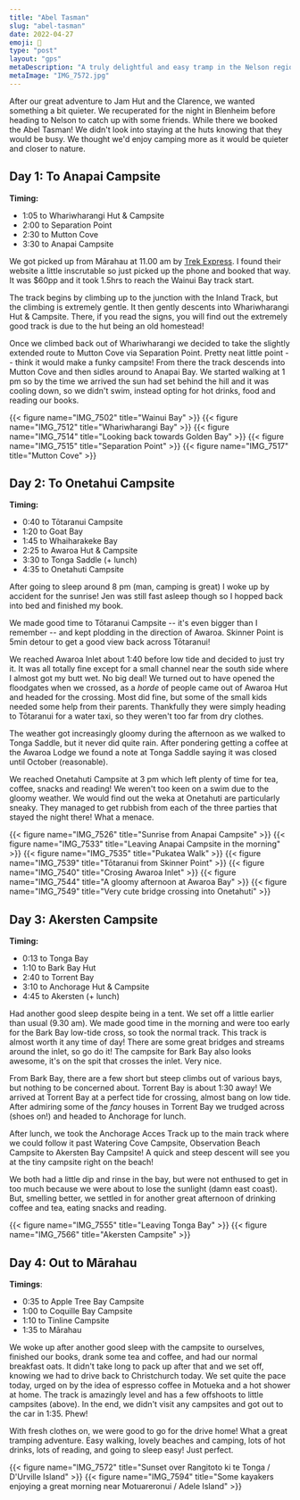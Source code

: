 ```yaml
---
title: "Abel Tasman"
slug: "abel-tasman"
date: 2022-04-27
emoji: 🥾
type: "post"
layout: "gps"
metaDescription: "A truly delightful and easy tramp in the Nelson region. One of the greatest of Great Walks."
metaImage: "IMG_7572.jpg"
---
```


After our great adventure to Jam Hut and the Clarence, we wanted something a bit quieter. We recuperated for the night in Blenheim before heading to Nelson to catch up with some friends. While there we booked the Abel Tasman! We didn't look into staying at the huts knowing that they would be busy. We thought we'd enjoy camping more as it would be quieter and closer to nature.

## Day 1: To Anapai Campsite

__Timing:__

- 1:05 to Whariwharangi Hut & Campsite
- 2:00 to Separation Point
- 2:30 to Mutton Cove
- 3:30 to Anapai Campsite

We got picked up from Mārahau at 11.00 am by [Trek Express](https://www.trekexpress.co.nz/trips.html). I found their website a little inscrutable so just picked up the phone and booked that way. It was $60pp and it took 1.5hrs to reach the Wainui Bay track start.

The track begins by climbing up to the junction with the Inland Track, but the climbing is extremely gentle. It then gently descents into Whariwharangi Hut & Campsite. There, if you read the signs, you will find out the extremely good track is due to the hut being an old homestead!

Once we climbed back out of Whariwharangi we decided to take the slightly extended route to Mutton Cove via Separation Point. Pretty neat little point --  think it would make a funky campsite! From there the track descends into Mutton Cove and then sidles around to Anapai Bay. We started walking at 1 pm so by the time we arrived the sun had set behind the hill and it was cooling down, so we didn't swim, instead opting for hot drinks, food and reading our books.

{{< figure name="IMG_7502" title="Wainui Bay" >}}
{{< figure name="IMG_7512" title="Whariwharangi Bay" >}}
{{< figure name="IMG_7514" title="Looking back towards Golden Bay" >}}
{{< figure name="IMG_7515" title="Separation Point" >}}
{{< figure name="IMG_7517" title="Mutton Cove" >}}

## Day 2: To Onetahui Campsite

__Timing:__

- 0:40 to Tōtaranui Campsite
- 1:20 to Goat Bay
- 1:45 to Whaiharakeke Bay
- 2:25 to Awaroa Hut & Campsite
- 3:30 to Tonga Saddle (+ lunch)
- 4:35 to Onetahuti Campsite

After going to sleep around 8 pm (man, camping is great) I woke up by accident for the sunrise! Jen was still fast asleep though so I hopped back into bed and finished my book.

We made good time to Tōtaranui Campsite -- it's even bigger than I remember -- and kept plodding in the direction of Awaroa. Skinner Point is 5min detour to get a good view back across Tōtaranui!

We reached Awaroa Inlet about 1:40 before low tide and decided to just try it. It was all totally fine except for a small channel near the south side where I almost got my butt wet. No big deal! We turned out to have opened the floodgates when we crossed, as a _horde_ of people came out of Awaroa Hut and headed for the crossing. Most did fine, but some of the small kids needed some help from their parents. Thankfully they were simply heading to Tōtaranui for a water taxi, so they weren't too far from dry clothes.

The weather got increasingly gloomy during the afternoon as we walked to Tonga Saddle, but it never did quite rain. After pondering getting a coffee at the Awaroa Lodge we found a note at Tonga Saddle saying it was closed until October (reasonable).

We reached Onetahuti Campsite at 3 pm which left plenty of time for tea, coffee, snacks and reading! We weren't too keen on a swim due to the gloomy weather. We would find out the weka at Onetahuti are particularly sneaky. They managed to get rubbish from each of the three parties that stayed the night there! What a menace.

{{< figure name="IMG_7526" title="Sunrise from Anapai Campsite" >}}
{{< figure name="IMG_7533" title="Leaving Anapai Campsite in the morning" >}}
{{< figure name="IMG_7535" title="Pukatea Walk" >}}
{{< figure name="IMG_7539" title="Tōtaranui from Skinner Point" >}}
{{< figure name="IMG_7540" title="Crosing Awaroa Inlet" >}}
{{< figure name="IMG_7544" title="A gloomy afternoon at Awaroa Bay" >}}
{{< figure name="IMG_7549" title="Very cute bridge crossing into Onetahuti" >}}

## Day 3: Akersten Campsite

__Timing:__

- 0:13 to Tonga Bay
- 1:10 to Bark Bay Hut
- 2:40 to Torrent Bay
- 3:10 to Anchorage Hut & Campsite
- 4:45 to Akersten (+ lunch)

Had another good sleep despite being in a tent. We set off a little earlier than usual (9.30 am). We made good time in the morning and were too early for the Bark Bay low-tide cross, so took the normal track. This track is almost worth it any time of day! There are some great bridges and streams around the inlet, so go do it! The campsite for Bark Bay also looks awesome, it's on the spit that crosses the inlet. Very nice.

From Bark Bay, there are a few short but steep climbs out of various bays, but nothing to be concerned about. Torrent Bay is about 1:30 away! We arrived at Torrent Bay at a perfect tide for crossing, almost bang on low tide. After admiring some of the _fancy_ houses in Torrent Bay we trudged across (shoes on!) and headed to Anchorage for lunch.

After lunch, we took the Anchorage Acces Track up to the main track where we could follow it past Watering Cove Campsite, Observation Beach Campsite to Akersten Bay Campsite! A quick and steep descent will see you at the tiny campsite right on the beach!

We both had a little dip and rinse in the bay, but were not enthused to get in too much because we were about to lose the sunlight (damn east coast). But, smelling better, we settled in for another great afternoon of drinking coffee and tea, eating snacks and reading.

{{< figure name="IMG_7555" title="Leaving Tonga Bay" >}}
{{< figure name="IMG_7566" title="Akersten Campsite" >}}

## Day 4: Out to Mārahau

__Timings__:

- 0:35 to Apple Tree Bay Campsite
- 1:00 to Coquille Bay Campsite
- 1:10 to Tinline Campsite
- 1:35 to Mārahau

We woke up after another good sleep with the campsite to ourselves, finished our books, drank some tea and coffee, and had our normal breakfast oats. It didn't take long to pack up after that and we set off, knowing we had to drive back to Christchurch today. We set quite the pace today, urged on by the idea of espresso coffee in Motueka and a hot shower at home. The track is amazingly level and has a few offshoots to little campsites (above). In the end, we didn't visit any campsites and got out to the car in 1:35. Phew!

With fresh clothes on, we were good to go for the drive home! What a great tramping adventure. Easy walking, lovely beaches and camping, lots of hot drinks, lots of reading, and going to sleep easy! Just perfect.

{{< figure name="IMG_7572" title="Sunset over Rangitoto ki te  Tonga / D'Urville Island" >}}
{{< figure name="IMG_7594" title="Some kayakers enjoying a great morning near Motuareronui / Adele Island" >}}
